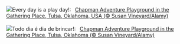 ![](https://www.bing.com/th?id=OHR.ChapmanAdventure_EN-GB7303652402_UHD.jpg&w=1000)Every day is a play day!:&nbsp;&ensp;[Chapman Adventure Playground in the Gathering Place, Tulsa, Oklahoma, USA (© Susan Vineyard/Alamy)](https://www.bing.com/th?id=OHR.ChapmanAdventure_EN-GB7303652402_UHD.jpg)
<br><br/>
![](https://www.bing.com/th?id=OHR.ChapmanAdventure_PT-BR3697464230_UHD.jpg&w=1000)Todo dia é dia de brincar!:&nbsp;&ensp;[Chapman Adventure Playground in the Gathering Place, Tulsa, Oklahoma (© Susan Vineyard/Alamy)](https://www.bing.com/th?id=OHR.ChapmanAdventure_PT-BR3697464230_UHD.jpg)
<br><br/>
